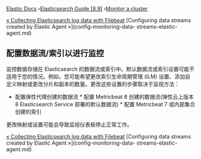 

[Elastic Docs](/guide/) ›[Elasticsearch Guide [8.9]](index.md) ›[Monitor a
cluster](monitor-elasticsearch-cluster.md)

[« Collecting Elasticsearch log data with Filebeat](configuring-filebeat.md)
[Configuring data streams created by Elastic Agent »](config-monitoring-data-
streams-elastic-agent.md)

## 配置数据流/索引以进行监控

监控数据存储在 Elasticsearch 的数据流或索引中。默认数据流或索引设置可能不适用于您的情况。例如，您可能希望更改索引生命周期管理 (ILM) 设置、添加自定义映射或更改分片和副本的数量。更改这些设置的步骤取决于监视方法：

* 配置弹性代理创建的数据流 * 配置 Metricbeat 8 创建的数据流(弹性云上版本 8 Elasticsearch Service 部署的默认数据流) * 配置 Metricbeat 7 或内部集合创建的索引

更改映射或设置可能会导致监视仪表板停止正常工作。

[« Collecting Elasticsearch log data with Filebeat](configuring-filebeat.md)
[Configuring data streams created by Elastic Agent »](config-monitoring-data-
streams-elastic-agent.md)

